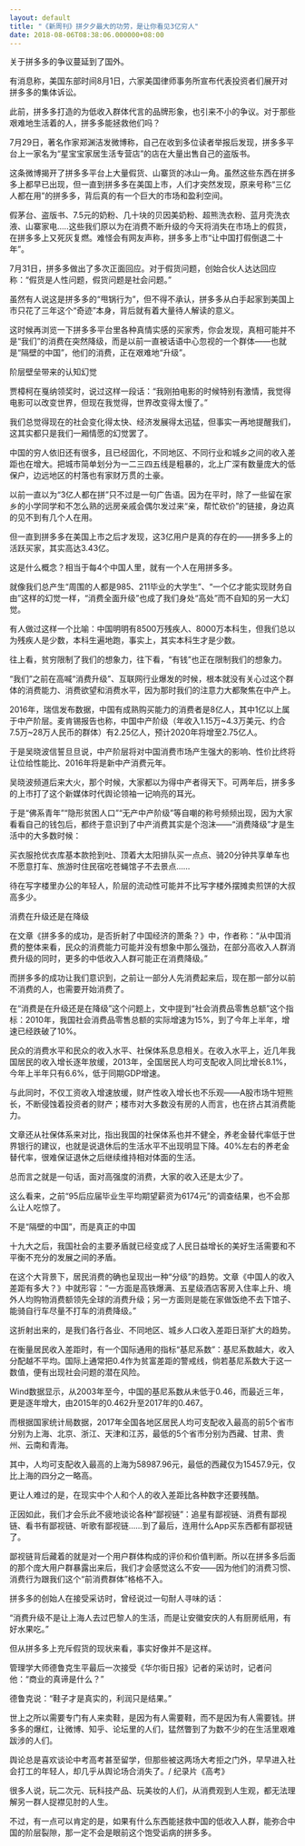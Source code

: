 ```yaml
---
layout: default
title: "《新周刊》拼夕夕最大的功劳，是让你看见3亿穷人"
date: 2018-08-06T08:38:06.000000+08:00
---
```


关于拼多多的争议蔓延到了国外。

有消息称，美国东部时间8月1日，六家美国律师事务所宣布代表投资者们展开对拼多多的集体诉讼。

此前，拼多多打造的为低收入群体代言的品牌形象，也引来不小的争议。对于那些艰难地生活着的人，拼多多能拯救他们吗？

7月29日，著名作家郑渊洁发微博称，自己在收到多位读者举报后发现，拼多多平台上一家名为“星宝宝家居生活专营店”的店在大量出售自己的盗版书。

这条微博揭开了拼多多平台上大量假货、山寨货的冰山一角。虽然这些东西在拼多多上都早已出现，但一直到拼多多在美国上市，人们才突然发现，原来号称“三亿人都在用”的拼多多，背后真的有一个巨大的市场和盈利空间。

假茅台、盗版书、7.5元的奶粉、几十块的贝因美奶粉、超熊洗衣粉、蓝月壳洗衣液、山寨家电…..这些我们原以为在消费不断升级的今天将消失在市场上的假货，在拼多多上又死灰复燃。难怪会有网友声称，拼多多上市“让中国打假倒退二十年”。

7月31日，拼多多做出了多次正面回应。对于假货问题，创始合伙人达达回应称：“假货是人性问题，假货问题是社会问题。”

虽然有人说这是拼多多的“甩锅行为”，但不得不承认，拼多多从白手起家到美国上市只花了三年这个“奇迹”本身，背后就有着大量待人解读的意义。

这时候再浏览一下拼多多平台里各种真情实感的买家秀，你会发现，真相可能并不是“我们”的消费在突然降级，而是以前一直被话语中心忽视的一个群体——也就是“隔壁的中国”，他们的消费，正在艰难地“升级”。

阶层壁垒带来的认知幻觉

贾樟柯在戛纳领奖时，说过这样一段话：“我刚拍电影的时候特别有激情，我觉得电影可以改变世界，但现在我觉得，世界改变得太慢了。”

我们总觉得现在的社会变化得太快、经济发展得太迅猛，但事实一再地提醒我们，这其实都只是我们一厢情愿的幻觉罢了。

中国的穷人依旧还有很多，且已经固化，不同地区、不同行业和城乡之间的收入差距也在增大。把城市简单划分为一二三四五线是粗暴的，北上广深有数量庞大的低保户，边远地区的村落也有家财万贯的土豪。

以前一直以为“3亿人都在拼”只不过是一句广告语。因为在平时，除了一些留在家乡的小学同学和不怎么熟的远房亲戚会偶尔发过来“亲，帮忙砍价”的链接，身边真的见不到有几个人在用。

但一直到拼多多在美国上市之后才发现，这3亿用户是真的存在的——拼多多上的活跃买家，其实高达3.43亿。

这是什么概念？相当于每4个中国人里，就有一个人在用拼多多。

就像我们总产生“周围的人都是985、211毕业的大学生”、“一个亿才能实现财务自由”这样的幻觉一样，“消费全面升级”也成了我们身处“高处”而不自知的另一大幻觉。

有人做过这样一个比喻：中国明明有8500万残疾人、8000万本科生，但我们总以为残疾人是少数，本科生遍地跑，事实上，其实本科生才是少数。

往上看，贫穷限制了我们的想象力，往下看，“有钱”也正在限制我们的想象力。

“我们”之前在高喊“消费升级”、互联网行业爆发的时候，根本就没有关心过这个群体的消费能力、消费欲望和消费水平，因为那时我们的注意力大都聚焦在中产上。

2016年，瑞信发布数据，中国有成熟购买能力的消费者是8亿人，其中1亿以上属于中产阶层。麦肯锡报告也称，中国中产阶级（年收入1.15万~4.3万美元、约合7.5万~28万人民币的群体）有2.25亿人，预计2020年将增至2.75亿人。

于是吴晓波信誓旦旦说，中产阶层将对中国消费市场产生强大的影响、性价比终将让位给性能比、2016年将是新中产消费元年。

吴晓波频道后来大火，那个时候，大家都以为得中产者得天下。可两年后，拼多多的上市打了这个新媒体时代舆论领袖一记响亮的耳光。

于是“佛系青年”“隐形贫困人口”“无产中产阶级”等自嘲的称号频频出现，因为大家看看自己的钱包后，都终于意识到了中产消费其实是个泡沫——“消费降级”才是生活中的大多数时候：

买衣服抢优衣库基本款抢到吐、顶着大太阳排队买一点点、骑20分钟共享单车也不愿意打车、旅游时住民宿吃苍蝇馆子不去景点……

待在写字楼里办公的年轻人，阶层的流动性可能并不比写字楼外摆摊卖煎饼的大叔高多少。

消费在升级还是在降级

在文章《拼多多的成功，是否折射了中国经济的萧条？》中，作者称：“从中国消费的整体来看，民众的消费能力可能并没有想象中那么强劲，在部分高收入人群消费升级的同时，更多的中低收入人群可能正在消费降级。”

而拼多多的成功让我们意识到，之前让一部分人先消费起来后，现在那一部分以前不消费的人，也需要开始消费了。

在“消费是在升级还是在降级”这个问题上，文中提到“社会消费品零售总额”这个指标：2010年，我国社会消费品零售总额的实际增速为15%，到了今年上半年，增速已经跌破了10%。

民众的消费水平和民众的收入水平、社保体系息息相关。在收入水平上，近几年我国居民的收入增长逐年放缓，2013年，全国居民人均可支配收入同比增长8.1%，今年上半年只有6.6%，低于同期GDP增速。

与此同时，不仅工资收入增速放缓，财产性收入增长也不乐观——A股市场牛短熊长，不断侵蚀着投资者的财产；楼市对大多数没有房的人而言，也在挤占其消费能力。

文章还从社保体系来对比，指出我国的社保体系也并不健全，养老金替代率低于世界银行的建议，也就是说退休后的生活水平不出现明显下降。40%左右的养老金替代率，很难保证退休之后继续维持相对体面的生活。

总而言之就是一句话，面对高强度的消费，大家的收入还是太少了。

这么看来，之前“95后应届毕业生平均期望薪资为6174元”的调查结果，也不会那么让人吃惊了。

不是“隔壁的中国”，而是真正的中国

十九大之后，我国社会的主要矛盾就已经变成了人民日益增长的美好生活需要和不平衡不充分的发展之间的矛盾。

在这个大背景下，居民消费的确也呈现出一种“分级”的趋势。文章《中国人的收入差距有多大？》中就形容：“一方面是高铁爆满、五星级酒店客房入住率上升、境外人均购物消费额领先全球的消费升级；另一方面则是能在家做饭绝不去下馆子、能骑自行车尽量不打车的消费降级。”

这折射出来的，是我们各行各业、不同地区、城乡人口收入差距日渐扩大的趋势。

在衡量居民收入差距时，有一个国际通用的指标“基尼系数”：基尼系数越大，收入分配越不平均。国际上通常把0.4作为贫富差距的警戒线，倘若基尼系数大于这一数值，便有出现社会问题的潜在风险。

Wind数据显示，从2003年至今，中国的基尼系数从未低于0.46，而最近三年，更是逐年增大，由2015年的0.462升至2017年的0.467。

而根据国家统计局数据，2017年全国各地区居民人均可支配收入最高的前5个省市分别为上海、北京、浙江、天津和江苏，最低的5个省市分别为西藏、甘肃、贵州、云南和青海。

其中，人均可支配收入最高的上海为58987.96元，最低的西藏仅为15457.9元，仅比上海的四分之一略高。

更让人难过的是，在现实中个人和个人的收入差距比各种数字还要残酷。

正因如此，我们才会乐此不疲地谈论各种“鄙视链”：追星有鄙视链、消费有鄙视链、看书有鄙视链、听歌有鄙视链……到了最后，连用什么App买东西都有鄙视链了。

鄙视链背后藏着的就是对一个用户群体构成的评价和价值判断。所以在拼多多后面的那个庞大用户群暴露出来后，我们才会感觉这么不安——因为他们的消费习惯、消费行为跟我们这个“前消费群体”格格不入。

拼多多的创始人在接受采访时，曾经说过一句耐人寻味的话：

“消费升级不是让上海人去过巴黎人的生活，而是让安徽安庆的人有厨房纸用，有好水果吃。”

但从拼多多上充斥假货的现状来看，事实好像并不是这样。

管理学大师德鲁克生平最后一次接受《华尔街日报》记者的采访时，记者问他：“商业的真谛是什么？”

德鲁克说：“鞋子才是真实的，利润只是结果。”

世上之所以需要专门有人来卖鞋，是因为有人需要鞋，而不是因为有人需要钱。拼多多的爆红，让微博、知乎、论坛里的人们，猛然瞥到了为数不少的在生活里艰难跋涉的人们。

舆论总是喜欢谈论中考高考甚至留学，但那些被这两场大考拒之门外，早早进入社会打工的年轻人，却几乎从舆论场合消失了。/ 纪录片《高考》

很多人说，玩二次元、玩科技产品、玩美妆的人们，从消费观到人生观，都无法理解另一群人捉襟见肘的人生。

不过，有一点可以肯定的是，如果有什么东西能拯救中国的低收入人群，能弥合中国的阶层裂隙，那一定不会是眼前这个饱受诟病的拼多多。

